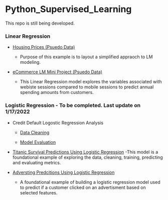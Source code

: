 # Python_Supervised_Learning

This repo is still being developed.

### Linear Regression
- [Housing Prices (Psuedo Data)](https://github.com/jkenney0501/Python_Supervised_Learning/blob/main/LinearRegression/Base%20Examples/Housing%20Intro%20Example%20for%20-LR/1.Linear_Regression.1.1-Psuedo%20Housing%20Data.ipynb)
  - Purpose of this example is to layout a simplified appraoch to LM modeling.

- [eCommerce LM Mini Project (Psuedo Data)](https://github.com/jkenney0501/Python_Supervised_Learning/blob/main/LinearRegression/Base%20Examples/eCommerce%20w-LinearRegression/02-Linear%20Regression%20Project.ipynb)
  - This Linear Regression model explores the variables associated with webiste sessions compared to mobile sessions to predict annual spending amounts from customers. 


### Logistic Regression - To be completed. Last update on 1/17/2022
- Credit Default Logostic Regression Analysis
    - [Data Cleaning](https://github.com/jkenney0501/Python_Supervised_Learning/blob/main/LogisticRegression-CreditDefault/NoteBooks/Data%20Exploration%20and%20Cleaning.ipynb)

    - [Model Evaluation](https://github.com/jkenney0501/Python_Supervised_Learning/blob/main/LogisticRegression-CreditDefault/NoteBooks/Model%20Evaluation%20-%20Logistic%20Regression.ipynb)

- [Titanic Survival Predictions Using Logistic Regression](https://github.com/jkenney0501/Python_Supervised_Learning/blob/main/Logistic%20Regression%20Classification%20Examples/Logistic%20Regression%20-%20Titanic%20Survival%20Classification.ipynb)
  -This model is a foundational example of exploring the data, cleaning, training, predicting and evaluating metrics.
  
- [Adversting Predcitions Using Logistic Regression](https://github.com/jkenney0501/Python_Supervised_Learning/blob/main/Logistic%20Regression%20Classification%20Examples/Logistic%20Regression-Advertising%20Predictions.ipynb)
   - A foundational example of building a logistic regression model used to predict if a customer clicked on an advertisment based on selected features.